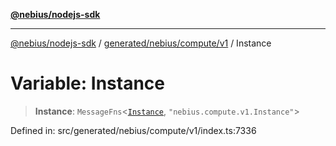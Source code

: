 [**@nebius/nodejs-sdk**](../../../../../README.md)

***

[@nebius/nodejs-sdk](../../../../../README.md) / [generated/nebius/compute/v1](../README.md) / Instance

# Variable: Instance

> **Instance**: `MessageFns`\<[`Instance`](../interfaces/Instance.md), `"nebius.compute.v1.Instance"`\>

Defined in: src/generated/nebius/compute/v1/index.ts:7336
